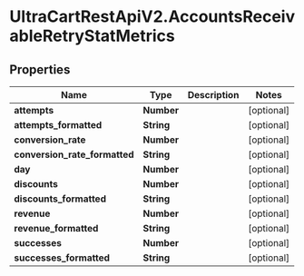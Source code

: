 # UltraCartRestApiV2.AccountsReceivableRetryStatMetrics

## Properties
Name | Type | Description | Notes
------------ | ------------- | ------------- | -------------
**attempts** | **Number** |  | [optional] 
**attempts_formatted** | **String** |  | [optional] 
**conversion_rate** | **Number** |  | [optional] 
**conversion_rate_formatted** | **String** |  | [optional] 
**day** | **Number** |  | [optional] 
**discounts** | **Number** |  | [optional] 
**discounts_formatted** | **String** |  | [optional] 
**revenue** | **Number** |  | [optional] 
**revenue_formatted** | **String** |  | [optional] 
**successes** | **Number** |  | [optional] 
**successes_formatted** | **String** |  | [optional] 


